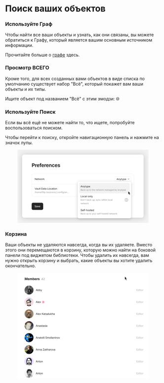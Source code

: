 # Поиск ваших объектов

### Используйте Граф

Чтобы найти все ваши объекты и узнать, как они связаны, вы можете обратиться к Графу, который является вашим основным источником информации.

Прочитайте больше о [графе](../graph.md "mention") здесь.

### Просмотр ВСЕГО

Кроме того, для всех созданных вами объектов в виде списка по умолчанию существует набор "Всё", который покажет вам ваши объекты и их типы.

Ищите объект под названием "Всё" с этим эмодзи: :globe_with_meridians:

### Используйте Поиск

Если вы всё ещё не можете найти то, что ищете, попробуйте воспользоваться поиском.

Чтобы перейти к поиску, откройте навигационную панель и нажмите на значок лупы.

<figure><img src="../../../.gitbook/assets/image (43).png" alt=""><figcaption></figcaption></figure>

### Корзина

Ваши объекты не удаляются навсегда, когда вы их удаляете. Вместо этого они перемещаются в корзину, которую можно найти на боковой панели под виджетом библиотеки. Чтобы удалить их навсегда, вам нужно открыть корзину и выбрать, какие объекты вы хотите удалить окончательно.

<figure><img src="../../../.gitbook/assets/image (75).png" alt=""><figcaption></figcaption></figure>
